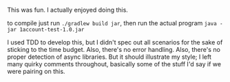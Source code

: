 This was fun. I actually enjoyed doing this.

to compile just run `./gradlew build jar`, then run the actual program `java -jar 1account-test-1.0.jar`


I used TDD to develop this, but I didn't spec out all scenarios for the sake of sticking to the time budget.
Also, there's no error handling.
Also, there's no proper detection of async libraries.
But it should illustrate my style; I left many quirky comments throughout, basically some of the stuff I'd say if we were pairing on this.